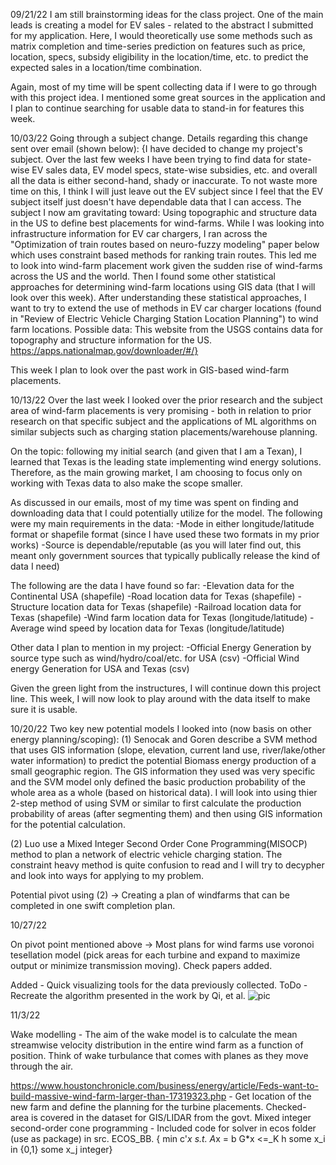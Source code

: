 09/21/22 
I am still brainstorming ideas for the class project. One of the main leads is creating a model for EV sales - related to the abstract I submitted for my application. Here, I would theoretically use some methods such as matrix completion and time-series prediction on features such as price, location, specs, subsidy eligibility in the location/time, etc. to predict the expected sales in a location/time combination. 

Again, most of my time will be spent collecting data if I were to go through with this project idea. I mentioned some great sources in the application and I plan to continue searching for usable data to stand-in for features this week.


10/03/22
Going through a subject change. Details regarding this change sent over email (shown below):
{I have decided to change my project's subject. Over the last few weeks I have been trying to find data for state-wise EV sales data, EV model specs, state-wise subsidies, etc. and overall all the data is either second-hand, shady or inaccurate. To not waste more time on this, I think I will just leave out the EV subject since I feel that the EV subject itself just doesn't have dependable data that I can access.
The subject I now am gravitating toward:
Using topographic and structure data in the US to define best placements for wind-farms.
While I was looking into infrastructure information for EV car chargers, I ran across the "Optimization of train routes based on neuro-fuzzy modeling" paper below which uses constraint based methods for ranking train routes. This led me to look into wind-farm placement work given the sudden rise of wind-farms across the US and the world. Then I found some other statistical approaches for determining wind-farm locations using GIS data (that I will look over this week). After understanding these statistical approaches, I want to try to extend the use of methods in EV car charger locations (found in "Review of Electric Vehicle Charging Station Location Planning") to wind farm locations.
Possible data:
This website from the USGS contains data for topography and structure information for the US. https://apps.nationalmap.gov/downloader/#/}

This week I plan to look over the past work in GIS-based wind-farm placements.


10/13/22
Over the last week I looked over the prior research and the subject area of wind-farm placements is very promising - both in relation to prior research on that specific subject and the applications of ML algorithms on similar subjects such as charging station placements/warehouse planning. 

On the topic: following my initial search (and given that I am a Texan), I learned that Texas is the leading state implementing wind energy solutions. Therefore, as the main growing market, I am choosing to focus only on working with Texas data to also make the scope smaller.

As discussed in our emails, most of my time was spent on finding and downloading data that I could potentially utilize for the model. The following were my main requirements in the data:
	-Mode in either longitude/latitude format or shapefile format (since I have used these two formats in my prior works)
	-Source is dependable/reputable (as you will later find out, this meant only government sources that typically publically release the kind of data I need)

The following are the data I have found so far:
	-Elevation data for the Continental USA (shapefile)
	-Road location data for Texas (shapefile)
	-Structure location data for Texas (shapefile)
	-Railroad location data for Texas (shapefile)
	-Wind farm location data for Texas (longitude/latitude)
	-Average wind speed by location data for Texas (longitude/latitude)

Other data I plan to mention in my project:
	-Official Energy Generation by source type such as wind/hydro/coal/etc. for USA (csv)
	-Official Wind energy Generation for USA and Texas (csv)

Given the green light from the instructures, I will continue down this project line. This week, I will now look to play around with the data itself to make sure it is usable.

10/20/22
Two key new potential models I looked into (now basis on other energy planning/scoping):
(1) Senocak and Goren describe a SVM method that uses GIS information (slope, elevation, current land use, river/lake/other water information) to 
predict the potential Biomass energy production of a small geographic region. The GIS information they used was very specific and the SVM model only
defined the basic production probability of the whole area as a whole (based on historical data). I will look into using thier 2-step method of using
SVM or similar to first calculate the production probability of areas (after segmenting them) and then using GIS information for the potential calculation.

(2) Luo use a Mixed Integer Second Order Cone Programming(MISOCP) method to plan a network of electric vehicle charging station. The constraint heavy method 
is quite confusion to read and I will try to decypher and look into ways for applying to my problem. 

Potential pivot using (2) -> Creating a plan of windfarms that can be completed in one swift completion plan.


10/27/22

On pivot point mentioned above -> Most plans for wind farms use voronoi tesellation model (pick areas for each turbine and expand to maximize output or minimize transmission moving). Check papers added.

Added - Quick visualizing tools for the data previously collected.
ToDo - Recreate the algorithm presented in the work by Qi, et al.
![pic](https://github.com/sjp2232/ML-Climate-Project-Template-Fall2022/blob/main/etc/other/apso.jpg?raw=true)


11/3/22

Wake modelling - The aim of the wake model is to calculate the mean streamwise velocity distribution in the entire wind farm as a function of position. Think of wake turbulance that comes with planes as they move through the air. 

https://www.houstonchronicle.com/business/energy/article/Feds-want-to-build-massive-wind-farm-larger-than-17319323.php - Get location of the new farm and define the planning for the turbine placements. Checked-  area is covered in the dataset for GIS/LIDAR from the govt.
Mixed integer second-order cone programming - Included code for solver in ecos folder (use as package) in src. ECOS_BB. 
	{
	min  c'*x
	s.t. A*x = b
     G*x <=_K h
     some x_i in {0,1}
     some x_j integer}